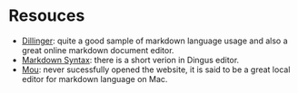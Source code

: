 # Resouces
- [Dillinger](http://dillinger.io/): quite a good sample of markdown language usage and also a great online markdown document editor.
- [Markdown Syntax](http://daringfireball.net/): there is a short verion in Dingus editor.
- [Mou](http://25.io/mou/): never sucessfully opened the website, it is said to be a great local editor for markdown language on Mac.
